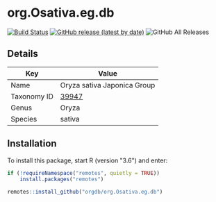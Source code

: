 # org.Osativa.eg.db

[![Build Status](https://dev.azure.com/orgdb/OrgDb-R-Packages/_apis/build/status/orgdb.org.Osativa.eg.db?branchName=master)](https://dev.azure.com/orgdb/OrgDb-R-Packages/_build/latest?definitionId=1&branchName=master)
[![GitHub release (latest by date)](https://img.shields.io/github/v/release/orgdb/org.Osativa.eg.db)](https://github.com/orgdb/org.Osativa.eg.db/releases)
![GitHub All Releases](https://img.shields.io/github/downloads/orgdb/org.Osativa.eg.db/total)

## Details
| Key | Value |
|-----|-------|
| Name | Oryza sativa Japonica Group |
| Taxonomy ID | [39947](https://www.ncbi.nlm.nih.gov/Taxonomy/Browser/wwwtax.cgi?mode=Info&id=39947) |
| Genus | Oryza |
| Species | sativa |

## Installation
To install this package, start R (version "3.6") and enter:
```R
if (!requireNamespace("remotes", quietly = TRUE))
    install.packages("remotes")

remotes::install_github("orgdb/org.Osativa.eg.db")
```
